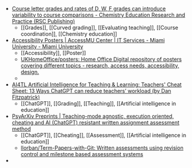 - [Course letter grades and rates of D, W, F grades can introduce variability to course comparisons - Chemistry Education Research and Practice (RSC Publishing)](https://pubs.rsc.org/en/content/articlelanding/2023/RP/D2RP00150K)
	- [[Grades]], [[Curved grading]], [[Evaluating teaching]], [[Course coordination]], [[Chemistry education]]
- [Accessibility Posters | AccessMU Center | IT Services - Miami University - Miami University](https://miamioh.edu/it-services/accessmu/get-help/accessibility-posters/index.html)
	- [[Accessibility]], [[Poster]]
	- [UKHomeOffice/posters: Home Office Digital repository of posters covering different topics - research, access needs, accessibility, design.](https://github.com/UKHomeOffice/posters)
	-
- [AI4TL Artificial Intelligence for Teaching & Learning: Teachers' Cheat Sheet: 13 Ways ChatGPT can reduce teachers’ workload (by Dan Fitzpatrick)](https://ai4tl.blogspot.com/2023/06/13-ways-chatgpt-can-reduce-teachers.html?m=1)
	- [[ChatGPT]], [[Grading]], [[Teaching]], [[Artificial intelligence in education]]
- [PsyArXiv Preprints | Teaching-mode agnostic, execution oriented, cheating and AI (ChatGPT) resistant written assignment assessment method](https://psyarxiv.com/m8y3a/)
	- [[ChatGPT]], [[Cheating]], [[Assessment]], [[Artificial intelligence in education]]
	- [llorban/Term-Papers-with-Git: Written assessments using revision control and milestone based assessment systems](https://github.com/llorban/Term-Papers-with-Git)
-